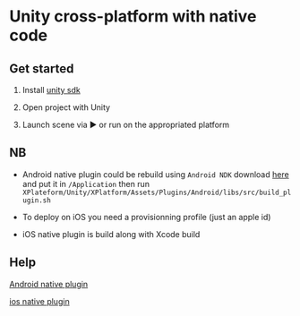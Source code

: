 # Unity cross-platform with native code

## Get started

1. Install [unity sdk](https://unity3d.com/fr/get-unity/download)

2. Open project with Unity

3. Launch scene via ► or run on the appropriated platform

## NB 

- Android native plugin could be rebuild using `Android NDK` download [here]() and put it in  `/Application` then run `XPlateform/Unity/XPlatform/Assets/Plugins/Android/libs/src/build_plugin.sh`

- To deploy on iOS you need a provisionning profile (just an apple id)

- iOS native plugin is build along with Xcode build

## Help 

[Android native plugin](https://docs.unity3d.com/2017.3/Documentation/Manual/AndroidNativePlugins.html)

[ios native plugin](https://www.quora.com/How-do-you-call-native-iOS-functions-from-Unity)